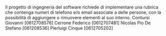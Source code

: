 Il progetto di ingegneria del software richiede di implementare una rubrica che 
contenga numeri di telefono e/o email associate a delle persone,
con la possibilità di aggiungere o rimuovere elementi al suo interno.
Contursi Giovanni [0612708576]
Cerrone Federico [0612707481]
Nicolas Pio De Stefano [061208536]
Pierluigi Cinque [0612705202]
